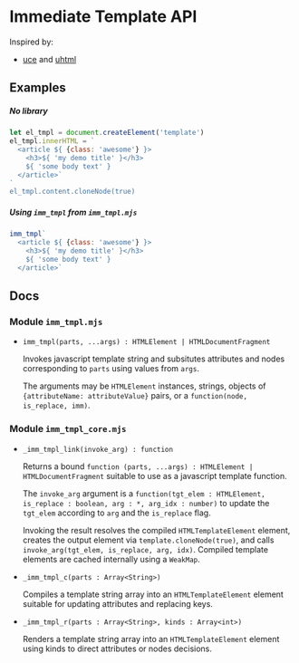 # Immediate Template API

Inspired by:
- [uce](https://github.com/WebReflection/uce#readme)
  and [uhtml](https://github.com/WebReflection/uhtml#readme)


## Examples

##### No library

```javascript
let el_tmpl = document.createElement('template')
el_tmpl.innerHTML = `
  <article ${ {class: 'awesome'} }>
    <h3>${ 'my demo title' }</h3>
    ${ 'some body text' }
  </article>`
`
el_tmpl.content.cloneNode(true)
```

##### Using `imm_tmpl` from `imm_tmpl.mjs`

```javascript
imm_tmpl`
  <article ${ {class: 'awesome'} }>
    <h3>${ 'my demo title' }</h3>
    ${ 'some body text' }
  </article>`
```

## Docs

### Module `imm_tmpl.mjs`

- `imm_tmpl(parts, ...args) : HTMLElement | HTMLDocumentFragment`

  Invokes javascript template string and subsitutes attributes
  and nodes corresponding to `parts` using values from `args`.

  The arguments may be `HTMLElement` instances, strings,
  objects of `{attributeName: attributeValue}` pairs,
  or a `function(node, is_replace, imm)`.



### Module `imm_tmpl_core.mjs`

- `_imm_tmpl_link(invoke_arg) : function`

  Returns a bound `function (parts, ...args) : HTMLElement | HTMLDocumentFragment`
  suitable to use as a javascript template function.

  The `invoke_arg` argument is a `function(tgt_elem : HTMLElement, is_replace : boolean, arg : *, arg_idx : number)`
  to update the `tgt_elem` according to `arg` and the `is_replace` flag.

  Invoking the result resolves the compiled `HTMLTemplateElement` element,
  creates the output element via `template.cloneNode(true)`,
  and calls `invoke_arg(tgt_elem, is_replace, arg, idx)`.
  Compiled template elements are cached internally using a `WeakMap`.


- `_imm_tmpl_c(parts : Array<String>)`

  Compiles a template string array into an `HTMLTemplateElement` element
  suitable for updating attributes and replacing keys.


- `_imm_tmpl_r(parts : Array<String>, kinds : Array<int>)`

  Renders a template string array into an `HTMLTemplateElement` element
  using kinds to direct attributes or nodes decisions.

